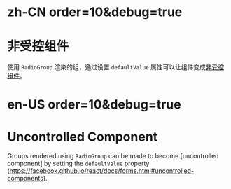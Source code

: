 # zh-CN order=10&debug=true

# 非受控组件

使用 `RadioGroup` 渲染的组，通过设置 `defaultValue` 属性可以让组件变成[非受控组件](https://facebook.github.io/react/docs/forms.html#uncontrolled-components)。

# en-US order=10&debug=true

# Uncontrolled Component

Groups rendered using `RadioGroup` can be made to become [uncontrolled component] by setting the `defaultValue` property (https://facebook.github.io/react/docs/forms.html#uncontrolled-components).
